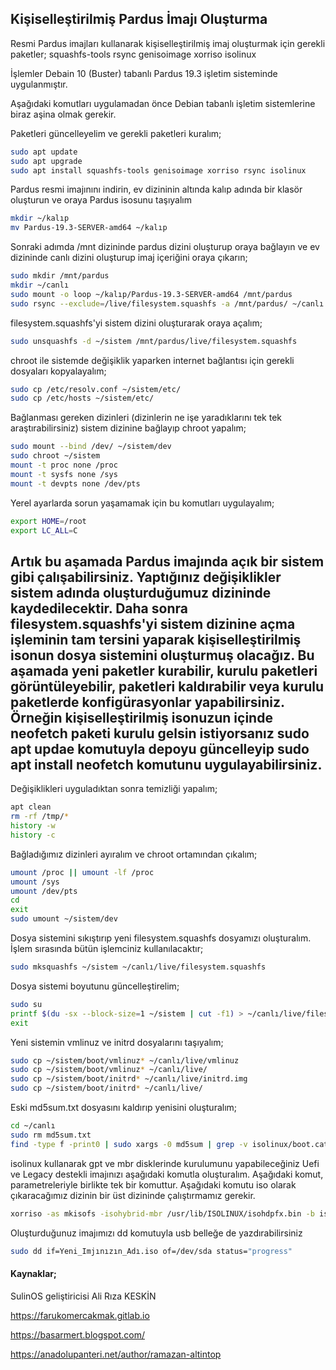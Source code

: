 ## Kişiselleştirilmiş Pardus İmajı Oluşturma

Resmi Pardus imajları kullanarak kişiselleştirilmiş imaj oluşturmak için gerekli paketler; squashfs-tools rsync genisoimage xorriso isolinux

İşlemler Debain 10 (Buster) tabanlı Pardus 19.3 işletim sisteminde uygulanmıştır.

Aşağıdaki komutları uygulamadan önce Debian tabanlı işletim sistemlerine biraz aşina olmak gerekir.


Paketleri güncelleyelim ve gerekli paketleri kuralım;

```bash
sudo apt update
sudo apt upgrade
sudo apt install squashfs-tools genisoimage xorriso rsync isolinux
```

Pardus resmi imajınını indirin, ev dizininin altında kalıp adında bir klasör oluşturun ve oraya Pardus isosunu taşıyalım

```bash
mkdir ~/kalıp
mv Pardus-19.3-SERVER-amd64 ~/kalıp
```

Sonraki adımda /mnt dizininde pardus dizini oluşturup oraya bağlayın ve ev dizininde canlı dizini oluşturup imaj içeriğini oraya çıkarın;

```bash
sudo mkdir /mnt/pardus
mkdir ~/canlı
sudo mount -o loop ~/kalıp/Pardus-19.3-SERVER-amd64 /mnt/pardus
sudo rsync --exclude=/live/filesystem.squashfs -a /mnt/pardus/ ~/canlı
```

filesystem.squashfs'yi sistem dizini oluşturarak oraya açalım;

```bash
sudo unsquashfs -d ~/sistem /mnt/pardus/live/filesystem.squashfs
```

chroot ile sistemde değişiklik yaparken internet bağlantısı için gerekli dosyaları kopyalayalım;

```bash
sudo cp /etc/resolv.conf ~/sistem/etc/
sudo cp /etc/hosts ~/sistem/etc/
```

Bağlanması gereken dizinleri (dizinlerin ne işe yaradıklarını tek tek araştırabilirsiniz) sistem dizinine bağlayıp chroot yapalım;

```bash
sudo mount --bind /dev/ ~/sistem/dev
sudo chroot ~/sistem
mount -t proc none /proc
mount -t sysfs none /sys
mount -t devpts none /dev/pts
```

Yerel ayarlarda sorun yaşamamak için bu komutları uygulayalım;

```bash
export HOME=/root
export LC_ALL=C
```

## Artık bu aşamada Pardus imajında açık bir sistem gibi çalışabilirsiniz. Yaptığınız değişiklikler sistem adında oluşturduğumuz dizininde kaydedilecektir. Daha sonra filesystem.squashfs'yi sistem dizinine açma işleminin tam tersini yaparak kişiselleştirilmiş isonun dosya sistemini oluşturmuş olacağız. Bu aşamada yeni paketler kurabilir, kurulu paketleri görüntüleyebilir, paketleri kaldırabilir veya kurulu paketlerde konfigürasyonlar yapabilirsiniz. Örneğin kişiselleştirilmiş isonuzun içinde neofetch paketi kurulu gelsin istiyorsanız sudo apt updae komutuyla depoyu güncelleyip sudo apt install neofetch komutunu uygulayabilirsiniz. 








Değişiklikleri uyguladıktan sonra temizliği yapalım;

```bash
apt clean
rm -rf /tmp/*
history -w
history -c
```

Bağladığımız dizinleri ayıralım ve chroot ortamından çıkalım;

```bash
umount /proc || umount -lf /proc
umount /sys
umount /dev/pts
cd
exit
sudo umount ~/sistem/dev
```

Dosya sistemini sıkıştırıp yeni filesystem.squashfs dosyamızı oluşturalım. İşlem sırasında bütün işlemciniz kullanılacaktır;

```bash
sudo mksquashfs ~/sistem ~/canlı/live/filesystem.squashfs
```

Dosya sistemi boyutunu güncelleştirelim;

```bash
sudo su
printf $(du -sx --block-size=1 ~/sistem | cut -f1) > ~/canlı/live/filesystem.size
exit
```

Yeni sistemin vmlinuz ve initrd dosyalarını taşıyalım;

```bash
sudo cp ~/sistem/boot/vmlinuz* ~/canlı/live/vmlinuz
sudo cp ~/sistem/boot/vmlinuz* ~/canlı/live/
sudo cp ~/sistem/boot/initrd* ~/canlı/live/initrd.img
sudo cp ~/sistem/boot/initrd* ~/canlı/live/
```

Eski md5sum.txt dosyasını kaldırıp yenisini oluşturalım;

```bash
cd ~/canlı
sudo rm md5sum.txt
find -type f -print0 | sudo xargs -0 md5sum | grep -v isolinux/boot.cat | sudo tee md5sum.txt
```


isolinux kullanarak gpt ve mbr disklerinde kurulumunu yapabileceğiniz Uefi ve Legacy destekli imajınızı aşağıdaki komutla oluşturalım. Aşağıdaki komut, parametreleriyle birlikte tek bir komuttur. Aşağıdaki komutu iso olarak çıkaracağımız dizinin bir üst dizininde çalıştırmamız gerekir.

```bash
xorriso -as mkisofs -isohybrid-mbr /usr/lib/ISOLINUX/isohdpfx.bin -b isolinux/isolinux.bin -c isolinux/boot.cat -no-emul-boot -boot-load-size 4 -boot-info-table -eltorito-alt-boot  -e boot/grub/efi.img -no-emul-boot -isohybrid-gpt-basdat -isohybrid-apm-hfsplus -o "Pardus_Edited.iso"  ~/canlı
```

Oluşturduğunuz imajımızı dd komutuyla usb belleğe de yazdırabilirsiniz

```bash
sudo dd if=Yeni_Imjınızın_Adı.iso of=/dev/sda status="progress"
```

#### Kaynaklar;

SulinOS geliştiricisi Ali Rıza KESKİN

https://farukomercakmak.gitlab.io

https://basarmert.blogspot.com/

https://anadolupanteri.net/author/ramazan-altintop

